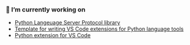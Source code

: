 ### 🔭 I’m currently working on

- [Python Langeuage Server Protocol library](https://microsoft/lsprotocol)
- [Template for writing VS Code extensions for Python language tools](https://github.com/microsoft/vscode-python-tools-extension-template)
- [Python extension for VS Code](https://github.com/microsoft/vscode-python)

<!--
**karthiknadig/karthiknadig** is a ✨ _special_ ✨ repository because its `README.md` (this file) appears on your GitHub profile.

Here are some ideas to get you started:

- 🔭 I’m currently working on ...
- 🌱 I’m currently learning ...
- 👯 I’m looking to collaborate on ...
- 🤔 I’m looking for help with ...
- 💬 Ask me about ...
- 📫 How to reach me: ...
- 😄 Pronouns: ...
- ⚡ Fun fact: ...
-->
